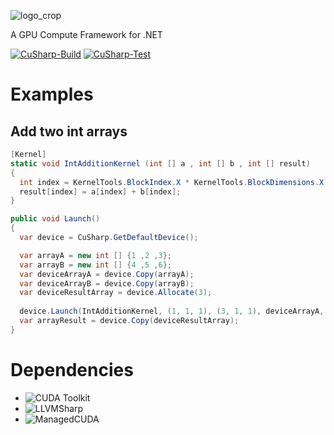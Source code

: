 
![logo_crop](https://github.com/dotnet4GPU/CuSharp/assets/36261505/f9f16dc4-15a6-41bb-8b97-9629fd8e6910)  
  
A GPU Compute Framework for .NET  
  
[![CuSharp-Build](https://github.com/dotnet4GPU/CuSharp/actions/workflows/cusharp-build.yml/badge.svg)](https://github.com/dotnet4GPU/CuSharp/actions/workflows/cusharp-build.yml)
[![CuSharp-Test](https://github.com/dotnet4GPU/CuSharp/actions/workflows/cusharp-test.yml/badge.svg)](https://github.com/dotnet4GPU/CuSharp/actions/workflows/cusharp-test.yml)
# Examples
## Add two int arrays
```C#
[Kernel]
static void IntAdditionKernel (int [] a , int [] b , int [] result)
{
  int index = KernelTools.BlockIndex.X * KernelTools.BlockDimensions.X + KernelTools.ThreadIndex.X;
  result[index] = a[index] + b[index];
}

public void Launch()
{
  var device = CuSharp.GetDefaultDevice();

  var arrayA = new int [] {1 ,2 ,3};
  var arrayB = new int [] {4 ,5 ,6};
  var deviceArrayA = device.Copy(arrayA);
  var deviceArrayB = device.Copy(arrayB);
  var deviceResultArray = device.Allocate(3);
  
  device.Launch(IntAdditionKernel, (1, 1, 1), (3, 1, 1), deviceArrayA, deviceArrayB, deviceResultArray);
  var arrayResult = device.Copy(deviceResultArray);
}
```

# Dependencies
- ![CUDA Toolkit](https://developer.nvidia.com/cuda-toolkit)
- ![LLVMSharp](https://github.com/dotnet/LLVMSharp)
- ![ManagedCUDA](https://github.com/kunzmi/managedCuda)
